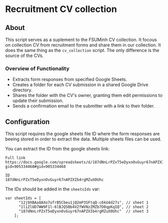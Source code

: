 # Recruitment CV collection

## About

This script serves as a suplement to the FSUMinh CV collection. It focous on collection CV from recruitment forms and share them in our collection. It does the same thing as the `cv_collection` script. The only difference is the source of the CVs.

### Overview of Functionality

- Extracts form responses from specified Google Sheets.
- Creates a folder for each CV submission in a shared Google Drive directory.
- Shares the folder with the CV's owner, granting them edit permissions to update their submission.
- Sends a confirmation email to the submitter with a link to their folder.

## Configuration

This script requires the google sheets file ID where the form responses are beeing stored in order to extract the data. Multiple sheets files can be used. 

You can extract the ID from the google sheets link:

```
Full link
https://docs.google.com/spreadsheets/d/187dNnLrPZxT5eDyxnOvGuyr67nAPZXIb4rgMZuX0Uhc/edit?gid=905334468#gid=905334468

ID
187dNnLrPZxT5eDyxnOvGuyr67nAPZXIb4rgMZuX0Uhc
```

The IDs should be added in the `sheetsIds` var:

```
var sheetIds = [
      "12j9XBAo8AXo7ofrB5Cbeu1jQ2mP3SFtqQ-c6kU4d27s", // sheet 1
      "1liZlUD7WW9F1l-6lBJQ5Bb4VZfWVNzZMZb7D0qpKqIQ", // sheet 2
      "187dNnLrPZxT5eDyxnOvGuyr67nAPZXIb4rgMZuX0Uhc"  // sheet 3
    ];
```